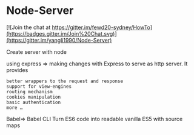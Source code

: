 # Node-Server

[![Join the chat at https://gitter.im/fewd20-sydney/HowTo](https://badges.gitter.im/Join%20Chat.svg)](https://gitter.im/yangli1990/Node-Server)

Create server with node

using express =>
making changes with Express to serve as http server.
It provides

    better wrappers to the request and response
    support for view-engines
    routing mechanism
    cookies manipulation
    basic authentication
    more …


Babel=>
Babel CLI
Turn ES6 code into readable vanilla ES5 with source maps
